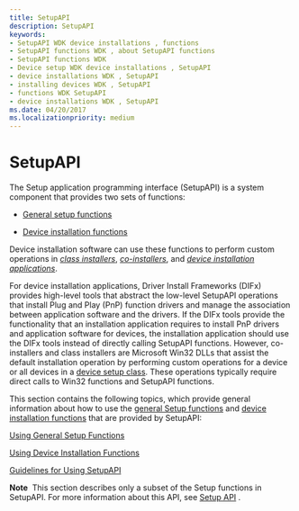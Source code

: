 ```yaml
---
title: SetupAPI
description: SetupAPI
keywords:
- SetupAPI WDK device installations , functions
- SetupAPI functions WDK , about SetupAPI functions
- SetupAPI functions WDK
- Device setup WDK device installations , SetupAPI
- device installations WDK , SetupAPI
- installing devices WDK , SetupAPI
- functions WDK SetupAPI
- device installations WDK , SetupAPI
ms.date: 04/20/2017
ms.localizationpriority: medium
---
```


# SetupAPI


The Setup application programming interface (SetupAPI) is a system component that provides two sets of functions:

-   [General setup functions](using-general-setup-functions.md)

-   [Device installation functions](using-device-installation-functions.md)

Device installation software can use these functions to perform custom operations in [*class installers*](writing-class-installers-and-co-installers.md), [*co-installers*](writing-a-co-installer.md), and [*device installation applications*](writing-a-device-installation-application.md).

For device installation applications, Driver Install Frameworks (DIFx) provides high-level tools that abstract the low-level SetupAPI operations that install Plug and Play (PnP) function drivers and manage the association between application software and the drivers. If the DIFx tools provide the functionality that an installation application requires to install PnP drivers and application software for devices, the installation application should use the DIFx tools instead of directly calling SetupAPI functions. However, co-installers and class installers are Microsoft Win32 DLLs that assist the default installation operation by performing custom operations for a device or all devices in a [device setup class](./overview-of-device-setup-classes.md). These operations typically require direct calls to Win32 functions and SetupAPI functions.

This section contains the following topics, which provide general information about how to use the [general Setup functions](using-general-setup-functions.md) and [device installation functions](using-device-installation-functions.md) that are provided by SetupAPI:

[Using General Setup Functions](using-general-setup-functions.md)

[Using Device Installation Functions](using-device-installation-functions.md)

[Guidelines for Using SetupAPI](guidelines-for-using-setupapi.md)

**Note**  This section describes only a subset of the Setup functions in SetupAPI. For more information about this API, see [Setup API](/windows/desktop/SetupApi/setup-api-portal) .

 

 

